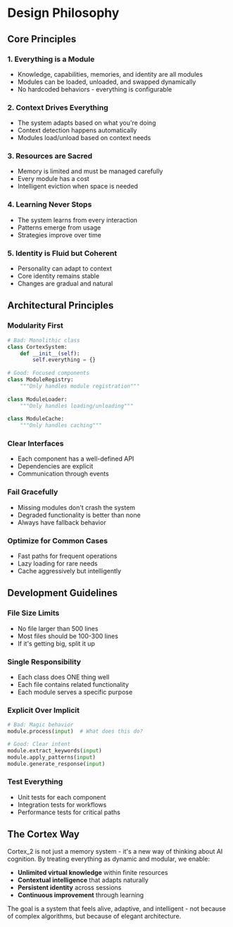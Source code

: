 # Design Philosophy

## Core Principles

### 1. Everything is a Module
- Knowledge, capabilities, memories, and identity are all modules
- Modules can be loaded, unloaded, and swapped dynamically
- No hardcoded behaviors - everything is configurable

### 2. Context Drives Everything
- The system adapts based on what you're doing
- Context detection happens automatically
- Modules load/unload based on context needs

### 3. Resources are Sacred
- Memory is limited and must be managed carefully
- Every module has a cost
- Intelligent eviction when space is needed

### 4. Learning Never Stops
- The system learns from every interaction
- Patterns emerge from usage
- Strategies improve over time

### 5. Identity is Fluid but Coherent
- Personality can adapt to context
- Core identity remains stable
- Changes are gradual and natural

## Architectural Principles

### Modularity First
```python
# Bad: Monolithic class
class CortexSystem:
    def __init__(self):
        self.everything = {}
    
# Good: Focused components
class ModuleRegistry:
    """Only handles module registration"""
    
class ModuleLoader:
    """Only handles loading/unloading"""
    
class ModuleCache:
    """Only handles caching"""
```

### Clear Interfaces
- Each component has a well-defined API
- Dependencies are explicit
- Communication through events

### Fail Gracefully
- Missing modules don't crash the system
- Degraded functionality is better than none
- Always have fallback behavior

### Optimize for Common Cases
- Fast paths for frequent operations
- Lazy loading for rare needs
- Cache aggressively but intelligently

## Development Guidelines

### File Size Limits
- No file larger than 500 lines
- Most files should be 100-300 lines
- If it's getting big, split it up

### Single Responsibility
- Each class does ONE thing well
- Each file contains related functionality
- Each module serves a specific purpose

### Explicit Over Implicit
```python
# Bad: Magic behavior
module.process(input)  # What does this do?

# Good: Clear intent
module.extract_keywords(input)
module.apply_patterns(input)
module.generate_response(input)
```

### Test Everything
- Unit tests for each component
- Integration tests for workflows
- Performance tests for critical paths

## The Cortex Way

Cortex_2 is not just a memory system - it's a new way of thinking about AI cognition. By treating everything as dynamic and modular, we enable:

- **Unlimited virtual knowledge** within finite resources
- **Contextual intelligence** that adapts naturally
- **Persistent identity** across sessions
- **Continuous improvement** through learning

The goal is a system that feels alive, adaptive, and intelligent - not because of complex algorithms, but because of elegant architecture.
